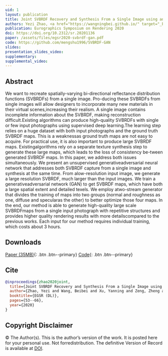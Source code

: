 ```yaml
---
uid: 1
layout: publication
title: Joint SVBRDF Recovery and Synthesis From a Single Image using an Unsupervised Generative Adversarial Network
authors: Yezi Zhao, <a href="https://wangningbei.github.io/" target="_blank">Beibei Wang</a>, <a href="hhttp://vr.sdu.edu.cn/info/1010/1062.htm" target="_blank"> Yanning Xu</a>, <b>Zheng Zeng</b>, <a href="http://vr.sdu.edu.cn/info/1010/1062.htm" target="_blank"> Yanning Xu</a>, <a href="http://vr.sdu.edu.cn/info/1010/1060.htm" target="_blank"> Lu Wang</a>, <a href="http://maverick.inria.fr/Membres/Nicolas.Holzschuch/" target="_blank"> Nicolas Holzschuch</a>
publication: Eurographics Symposium on Rendering 2020
doi: https://doi.org/10.2312/sr.20201136
paper: /assets/files/egsr2020-svbrdf-gan.pdf
code: https://github.com/mengshu1996/SVBRDF-GAN
slides:
presentation_slides_video:
supplementary:
supplemental_video:
---
```


## Abstract

We want to recreate spatially-varying bi-directional reflectance distribution functions (SVBRDFs) from a single image. Pro-ducing these SVBRDFs from single images will allow designers to incorporate many new materials in their virtual scenes,increasing their realism. A single image contains incomplete information about the SVBRDF, making reconstruction difficult.Existing algorithms can produce high-quality SVBRDFs with single or few input photographs using supervised deep learning.The learning step relies on a huge dataset with both input photographs and the ground truth SVBRDF maps. This is a weaknessas ground truth maps are not easy to acquire. For practical use, it is also important to produce large SVBRDF maps. Existingalgorithms rely on a separate texture synthesis step to generate these large maps, which leads to the loss of consistency be-tween generated SVBRDF maps. In this paper, we address both issues simultaneously. We present an unsupervised generativeadversarial neural network that addresses both SVBRDF capture from a single image and synthesis at the same time. From alow-resolution input image, we generate a large resolution SVBRDF, much larger than the input images. We train a generativeadversarial network (GAN) to get SVBRDF maps, which have both a large spatial extent and detailed texels. We employ atwo-stream generator that divides the training of maps into two groups (normal and roughness as one, diffuse and specularas the other) to better optimize those four maps. In the end, our method is able to generate high-quality large scale SVBRDFmaps from a single input photograph with repetitive structures and provides higher quality rendering results with more detailscompared to the previous works. Each input for our method requires individual training, which costs about 3 hours.

## Downloads

[Paper (35MB)]({{page.paper}}){: .btn .btn--primary}
[Code]({{page.code}}){: .btn .btn--primary}

## Cite

```bib
@inproceedings{zhao2020joint,
  title={Joint SVBRDF Recovery and Synthesis From a Single Image using an Unsupervised Generative Adversarial Network.},
  author={Zhao, Yezi and Wang, Beibei and Xu, Yanning and Zeng, Zheng and Wang, Lu and Holzschuch, Nicolas},
  booktitle={EGSR (DL)},
  pages={53--66},
  year={2020}
}
```
## Copyright Disclaimer
© The Author(s). This is the author’s version of the work. It is posted here for your personal use. Not forredistribution. The definitive Version of Record is available at <a href="{{page.doi}}">DOI</a>.
